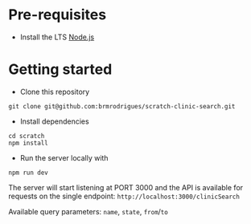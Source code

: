 # Pre-requisites
- Install the LTS [Node.js](https://nodejs.org/en/)


# Getting started
- Clone this repository
```
git clone git@github.com:brmrodrigues/scratch-clinic-search.git
```
- Install dependencies
```
cd scratch
npm install
```

- Run the server locally with
```
npm run dev
```

The server will start listening at PORT 3000 and the API is available for requests on the single endpoint:
`http://localhost:3000/clinicSearch`
  
Available query parameters: `name`, `state`, `from`/`to`

